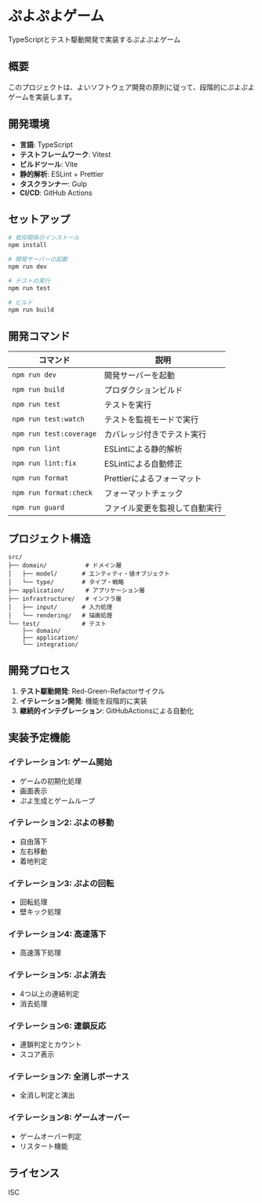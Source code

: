 # ぷよぷよゲーム

TypeScriptとテスト駆動開発で実装するぷよぷよゲーム

## 概要

このプロジェクトは、よいソフトウェア開発の原則に従って、段階的にぷよぷよゲームを実装します。

## 開発環境

- **言語**: TypeScript
- **テストフレームワーク**: Vitest
- **ビルドツール**: Vite
- **静的解析**: ESLint + Prettier
- **タスクランナー**: Gulp
- **CI/CD**: GitHub Actions

## セットアップ

```bash
# 依存関係のインストール
npm install

# 開発サーバーの起動
npm run dev

# テストの実行
npm run test

# ビルド
npm run build
```

## 開発コマンド

| コマンド | 説明 |
|---------|------|
| `npm run dev` | 開発サーバーを起動 |
| `npm run build` | プロダクションビルド |
| `npm run test` | テストを実行 |
| `npm run test:watch` | テストを監視モードで実行 |
| `npm run test:coverage` | カバレッジ付きでテスト実行 |
| `npm run lint` | ESLintによる静的解析 |
| `npm run lint:fix` | ESLintによる自動修正 |
| `npm run format` | Prettierによるフォーマット |
| `npm run format:check` | フォーマットチェック |
| `npm run guard` | ファイル変更を監視して自動実行 |

## プロジェクト構造

```
src/
├── domain/           # ドメイン層
│   ├── model/       # エンティティ・値オブジェクト
│   └── type/        # タイプ・戦略
├── application/      # アプリケーション層
├── infrastructure/   # インフラ層
│   ├── input/       # 入力処理
│   └── rendering/   # 描画処理
└── test/            # テスト
    ├── domain/
    ├── application/
    └── integration/
```

## 開発プロセス

1. **テスト駆動開発**: Red-Green-Refactorサイクル
2. **イテレーション開発**: 機能を段階的に実装
3. **継続的インテグレーション**: GitHubActionsによる自動化

## 実装予定機能

### イテレーション1: ゲーム開始
- ゲームの初期化処理
- 画面表示
- ぷよ生成とゲームループ

### イテレーション2: ぷよの移動
- 自由落下
- 左右移動
- 着地判定

### イテレーション3: ぷよの回転
- 回転処理
- 壁キック処理

### イテレーション4: 高速落下
- 高速落下処理

### イテレーション5: ぷよ消去
- 4つ以上の連結判定
- 消去処理

### イテレーション6: 連鎖反応
- 連鎖判定とカウント
- スコア表示

### イテレーション7: 全消しボーナス
- 全消し判定と演出

### イテレーション8: ゲームオーバー
- ゲームオーバー判定
- リスタート機能

## ライセンス

ISC